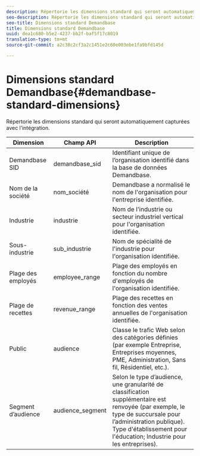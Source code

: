 ```yaml
---
description: Répertorie les dimensions standard qui seront automatiquement capturées avec l’intégration.
seo-description: Répertorie les dimensions standard qui seront automatiquement capturées avec l’intégration.
seo-title: Dimensions standard Demandbase
title: Dimensions standard Demandbase
uuid: dea1c680-b5e2-4237-bb2f-baf5f17c8019
translation-type: tm+mt
source-git-commit: a2c38c2cf3a2c1451e2c60e003ebe1fa9bfd145d

---
```



# Dimensions standard Demandbase{#demandbase-standard-dimensions}

Répertorie les dimensions standard qui seront automatiquement capturées avec l’intégration.

| Dimension | Champ API | Description |
|---|---|---|
| Demandbase SID | demandbase_sid | Identifiant unique de l’organisation identifié dans la base de données Demandbase. |
| Nom de la société | nom_société | Demandbase a normalisé le nom de l'organisation pour l'entreprise identifiée. |
| Industrie | industrie | Nom de l'industrie ou secteur industriel vertical pour l'organisation identifiée. |
| Sous-industrie | sub_industrie | Nom de spécialité de l'industrie pour l'organisation identifiée. |
| Plage des employés | employee_range | Plage des employés en fonction du nombre d'employés de l'organisation identifiée. |
| Plage de recettes | revenue_range | Plage des recettes en fonction des ventes annuelles de l'organisation identifiée. |
| Public | audience | Classe le trafic Web selon des catégories définies (par exemple Entreprise, Entreprises moyennes, PME, Administration, Sans fil, Résidentiel, etc.). |
| Segment d’audience | audience_segment | Selon le type d’audience, une granularité de classification supplémentaire est renvoyée (par exemple, le type de succursale pour l’administration publique). Type d'établissement pour l'éducation; Industrie pour les entreprises). |

